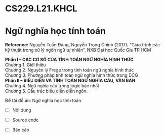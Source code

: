 # CS229.L21.KHCL
# Ngữ nghĩa học tính toán

**Reference:** Nguyễn Tuấn Đăng, Nguyễn Trọng Chỉnh (2017). "Giáo trình các kỹ thuật trong xử lý ngôn ngữ tự nhiên", NXB Đại học Quốc Gia TP.HCM

**Phần I – CÁC CƠ SỞ CỦA TÍNH TOÁN NGỮ NGHĨA HÌNH THỨC** <br>
Chương 1. Giới thiệu <br>
Chương 2. Nguyên lý Frege trong tính toán ngữ nghĩa hình thức <br>
Chương 3. Phương pháp tính toán ngữ nghĩa hình thức trong DCG <br>
**Phần II – BIỂU DIỄN VÀ TÍNH TOÁN NGỮ NGHĨA CÂU, VĂN BẢN** <br>
Chương 4. Ngữ nghĩa câu trong logic bậc nhất <br>
Chương 5. Cấu trúc biểu diễn diễn ngôn. <br>

Đề tài đồ án: Ngữ nghĩa học tính toán
- [ ] Nội dung
- [ ] Source code
- [ ] Báo cáo

